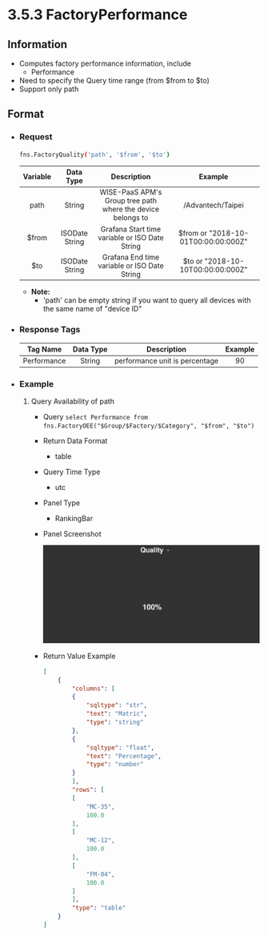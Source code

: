 # 3.5.3 FactoryPerformance

## Information

* Computes factory performance information, include
    * Performance
* Need to specify the Query time range (from $from to $to)
* Support only path

## Format

* ### Request

  ``` sh
  fns.FactoryQuality('path', '$from', '$to')
  ```

  | Variable | Data Type | Description | Example |
  | :---: | :---: | :---: | :---: |
  | path | String | WISE-PaaS APM's Group tree path<br>where the device belongs to | /Advantech/Taipei |
  | $from | ISODate String | Grafana Start time variable or ISO Date String | $from or "2018-10-01T00:00:00:000Z" |
  | $to | ISODate String | Grafana End time variable or ISO Date String | $to or "2018-10-10T00:00:00:000Z" |

  - **Note:**
    - 'path' can be empty string if you want to query all devices with the same name of "device ID"


* ### Response Tags

  | Tag Name | Data Type | Description | Example |
  | :---: | :---: | :---: | :---: |
  | Performance | String | performance unit is percentage | 90 |


* ### Example
    1. Query Availability of path
        - Query
        ``` select Performance from fns.FactoryOEE("$Group/$Factory/$Category", "$from", "$to") ```
        - Return Data Format
            * table
        - Query Time Type
            * utc
        - Panel Type
            * RankingBar
        - Panel Screenshot

            ![](/images/3.5.2-FactoryQuality.png)
        - Return Value Example

            ``` json
            [
                {
                    "columns": [
                    {
                        "sqltype": "str",
                        "text": "Matric",
                        "type": "string"
                    },
                    {
                        "sqltype": "float",
                        "text": "Percentage",
                        "type": "number"
                    }
                    ],
                    "rows": [
                    [
                        "MC-35",
                        100.0
                    ],
                    [
                        "MC-12",
                        100.0
                    ],
                    [
                        "FM-04",
                        100.0
                    ]
                    ],
                    "type": "table"
                }
            ]

            ```
